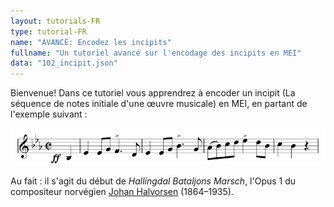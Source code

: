 ```yaml
---
layout: tutorials-FR
type: tutorial-FR
name: "AVANCÉ: Encodez les incipits"
fullname: "Un tutoriel avancé sur l'encodage des incipits en MEI"
data: "102_incipit.json"
---
```

Bienvenue! Dans ce tutoriel vous apprendrez à encoder un incipit (La séquence de notes initiale d'une œuvre musicale) en MEI, en partant de l'exemple suivant :

![Hallingdal Bataljons Marsch](./102_incipit.png)

Au fait : il s'agit du début de _Hallingdal Bataljons Marsch_, l'Opus 1 du compositeur norvégien [Johan Halvorsen](https://fr.wikipedia.org/wiki/Johan_Halvorsen) (1864–1935).

